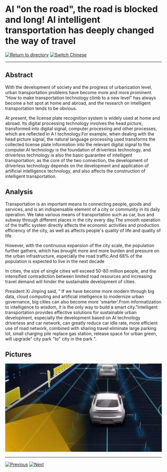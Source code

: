 # AI "on the road", the road is blocked and long! AI intelligent transportation has deeply changed the way of travel

[![Return to directory](http://img.shields.io/badge/Click-Back-875A7B.svg?style=flat&colorA=8F8F8F)](/)
[![Switch Chinese](http://img.shields.io/badge/Switch-Chinese-875A7B.svg?style=flat&colorA=8F8F8F)](https://doc.shanghaiopen.org.cn/case/11/3.html)

----------

## Abstract

With the development of society and the progress of urbanization level, urban transportation problems have become more and more prominent. "How to make transportation technology climb to a new level" has always become a hot spot at home and abroad, and the research on intelligent transportation tends to be obvious.

At present, the license plate recognition system is widely used at home and abroad. Its digital processing technology involves the head picture, transformed into digital signal, computer processing and other processes, which are reflected in A I technology.For example, when dealing with the head picture signal, the natural language processing used transforms the collected license plate information into the relevant digital signal to the computer.AI technology is the foundation of driverless technology, and driverless technology is also the basic guarantee of intelligent transportation; as the core of the two connection, the development of driverless technology depends on the development and application of artificial intelligence technology, and also affects the construction of intelligent transportation.


## Analysis

Transportation is an important means to connecting people, goods and services, and is an indispensable element of a city or community in its daily operation. We take various means of transportation such as car, bus and subway through different places in the city every day.The smooth operation of the traffic system directly affects the economic activities and production efficiency of the city, as well as affects people's quality of life and quality of life.

However, with the continuous expansion of the city scale, the population further gathers, which has brought more and more burden and pressure on the urban infrastructure, especially the road traffic.And 68% of the population is expected to live in the next decade

In cities, the size of single cities will exceed 50-80 million people, and the intensified contradiction between limited road resources and increasing travel demand will hinder the sustainable development of cities.

President Xi Jinping said, " If we have become more modern through big data, cloud computing and artificial intelligence to modernize urban governance, big cities can also become more 'smarter'.From informatization to intelligence to wisdom, it is the only way to build a smart city."Intelligent transportation provides effective solutions for sustainable urban development, especially the development based on AI technology driverless and car network, can greatly reduce car idle rate, more efficient use of road network, combined with sharing travel eliminate large parking lot, small charging pile replace gas station, release space for urban green, will upgrade" city park "to" city in the park ".


## Pictures

![图片](11.3.1.jpg)


----------
 [![Previous](http://img.shields.io/badge/View-Previous-875A7B.svg?style=flat&colorA=8F8F8F)](https://doc.shanghaiopen.org.cn/case/11/en_2.html)
 [![Next](http://img.shields.io/badge/View-Next-875A7B.svg?style=flat&colorA=8F8F8F)](https://doc.shanghaiopen.org.cn/case/11/en_4.html)
